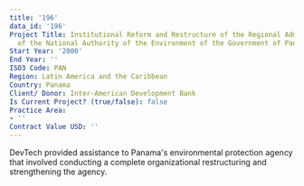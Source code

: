 ```yaml
---
title: '196'
data_id: '196'
Project Title: Institutional Reform and Restructure of the Regional Administration
  of the National Authority of the Environment of the Government of Panama
Start Year: '2000'
End Year: ''
ISO3 Code: PAN
Region: Latin America and the Caribbean
Country: Panama
Client/ Donor: Inter-American Development Bank
Is Current Project? (true/false): false
Practice Area:
- ''
Contract Value USD: ''
---
```


DevTech provided assistance to Panama's environmental protection agency that involved conducting a complete organizational restructuring and strengthening the agency.